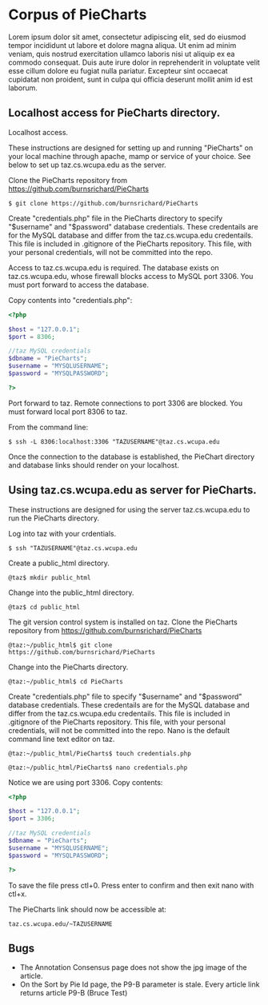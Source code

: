 # Corpus  of PieCharts #

Lorem ipsum dolor sit amet, consectetur adipiscing elit, sed do eiusmod tempor incididunt ut labore
et dolore magna aliqua. Ut enim ad minim veniam, quis nostrud exercitation ullamco laboris nisi ut
aliquip ex ea commodo consequat. Duis aute irure dolor in reprehenderit in voluptate velit esse
cillum dolore eu fugiat nulla pariatur. Excepteur sint occaecat cupidatat non proident, sunt in culpa
qui officia deserunt mollit anim id est laborum.

## Localhost access for PieCharts directory. ##

Localhost access.

These instructions are designed for setting up and running "PieCharts" on your local machine 
through apache, mamp or service of your choice. See below to set up taz.cs.wcupa.edu as the 
server.

Clone the PieCharts repository from https://github.com/burnsrichard/PieCharts

`$ git clone https://github.com/burnsrichard/PieCharts`

Create "credentials.php" file in the PieCharts directory to specify "$username" and "$password" 
database credentials. These credentails are for the MySQL database and differ from the 
taz.cs.wcupa.edu credentails. This file is included in .gitignore of the PieCharts repository. 
This file, with your personal credentials, will not be committed into the repo.

Access to taz.cs.wcupa.edu is required. The database exists on taz.cs.wcupa.edu, whose firewall
blocks access to MySQL port 3306. You must port forward to access the database. 

Copy contents into "credentials.php":

```php	
<?php

$host = "127.0.0.1";		
$port = 8306;              	

//taz MySQL credentials			
$dbname = "PieCharts";	
$username = "MYSQLUSERNAME";	
$password = "MYSQLPASSWORD";	

?>	
```

Port forward to taz. Remote connections to port 3306 are blocked. You must forward local port
8306 to taz.

From the command line: 

`$ ssh -L 8306:localhost:3306 "TAZUSERNAME"@taz.cs.wcupa.edu`

Once the connection to the database is established, the PieChart directory and database links 
should render on your localhost.


## Using taz.cs.wcupa.edu as server for PieCharts. ##


These instructions are designed for using the server taz.cs.wcupa.edu to run the PieCharts directory.

Log into taz with your crdentials.	

`$ ssh "TAZUSERNAME"@taz.cs.wcupa.edu`

Create a public_html directory.	

`@taz$ mkdir public_html`

Change into the public_html directory.
	
`@taz$ cd public_html`

The git version control system is installed on taz. Clone the PieCharts repository from
https://github.com/burnsrichard/PieCharts

`@taz:~/public_html$ git clone https://github.com/burnsrichard/PieCharts`

Change into the PieCharts directory.

`@taz:~/public_html$ cd PieCharts`

Create "credentials.php" file to specify "$username" and "$password" database credentials. These
credentails are for the MySQL database and differ from the taz.cs.wcupa.edu credentails.
This file is included in .gitignore of the PieCharts repository. This file, with your personal
credentials, will not be committed into the repo. Nano is the default command line text editor 
on taz.

`@taz:~/public_html/PieCharts$ touch credentials.php`

`@taz:~/public_html/PieCharts$ nano credentials.php`

Notice we are using port 3306. Copy contents:

```php
<?php

$host = "127.0.0.1";	
$port = 3306;  	          

//taz MySQL credentials					
$dbname = "PieCharts";		
$username = "MYSQLUSERNAME";		
$password = "MYSQLPASSWORD";		

?>	
```

To save the file press ctl+0. Press enter to confirm and then exit nano with ctl+x.

The PieCharts link should now be accessible at:

 `taz.cs.wcupa.edu/~TAZUSERNAME`

## Bugs ##

- The Annotation Consensus page does not show the jpg image of the article.
- On the Sort by Pie Id page, the P9-B parameter is stale. Every article link returns article P9-B
(Bruce Test)
